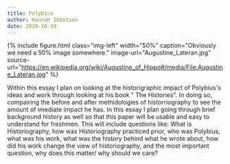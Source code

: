 ```yaml
---
title: Polybius
author: Hannah Ibbotson
date: 2019-10-19
---
```


{% include figure.html
class="img-left"
width="50%"
caption="Obviously we need a 50% image somewhere."
image-url="Augustine_Lateran.jpg"
source-url="https://en.wikipedia.org/wiki/Augustine_of_Hippo#/media/File:Augustine_Lateran.jpg"
%}

Within this essay I plan on looking at the historigraphic impact of Polybius's ideas and work through looking at his book " The Histories". In doing so, compairing the before and after methidologies of historriography to see the amount of imediate impact he has. In this essay I plan going through brief background history as well so that this paper will be usable and easy to understand for freshmen. This will include questions like: What is Historiography, how was Historiography practiced prior, who was Polybius, what was his work, what was the history behind what he wrote about, how did his work change the view of historiography, and the most important question, why does this matter/ why should we care?
